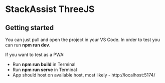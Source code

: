 # StackAssist ThreeJS



## Getting started

You can just pull and open the project in your VS Code. In order to test you can run **npm run dev**.

If you want to test as a PWA:
- Run **npm run build** in Terminal
- Run **npm run serve** in Terminal
- App should host on available host, most likely - http://localhost:5174/

